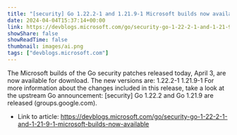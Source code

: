 ```yaml
---
title: "[security] Go 1.22.2-1 and 1.21.9-1 Microsoft builds now available"
date: 2024-04-04T15:37:14+00:00
link: https://devblogs.microsoft.com/go/security-go-1-22-2-1-and-1-21-9-1-microsoft-builds-now-available
showShare: false
showReadTime: false
thumbnail: images/ai.png
tags: ["devblogs.microsoft.com"]
---
```

The Microsoft builds of the Go security patches released today, April 3, are now available for download. The new versions are: 1.22.2-1 1.21.9-1 For more information about the changes included in this release, take a look at the upstream Go announcement: [security] Go 1.22.2 and Go 1.21.9 are released (groups.google.com).

- Link to article: https://devblogs.microsoft.com/go/security-go-1-22-2-1-and-1-21-9-1-microsoft-builds-now-available
